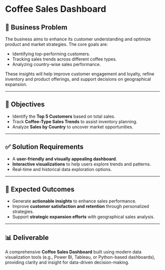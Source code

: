 
# Coffee Sales Dashboard

## 📌 Business Problem

The business aims to enhance its customer understanding and optimize product and market strategies. The core goals are:

- Identifying top-performing customers.
- Tracking sales trends across different coffee types.
- Analyzing country-wise sales performance.

These insights will help improve customer engagement and loyalty, refine inventory and product offerings, and support decisions on geographical expansion.

---

## 🎯 Objectives

- Identify the **Top 5 Customers** based on total sales.
- Track **Coffee-Type Sales Trends** to assist inventory planning.
- Analyze **Sales by Country** to uncover market opportunities.

---

## ✅ Solution Requirements

- A **user-friendly and visually appealing dashboard**.
- **Interactive visualizations** to help users explore trends and patterns.
- Real-time and historical data exploration options.

---

## 🚀 Expected Outcomes

- Generate **actionable insights** to enhance sales performance.
- Improve **customer satisfaction and retention** through personalized strategies.
- Support **strategic expansion efforts** with geographical sales analysis.

---

## 📊 Deliverable

A comprehensive **Coffee Sales Dashboard** built using modern data visualization tools (e.g., Power BI, Tableau, or Python-based dashboards), providing clarity and insight for data-driven decision-making.
